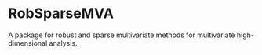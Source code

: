 # RobSparseMVA
A package for robust and sparse multivariate methods for multivariate     high-dimensional analysis.
